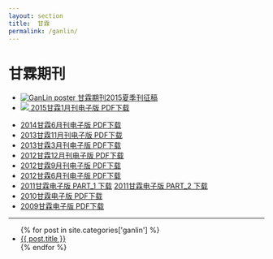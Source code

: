 ```yaml
---
layout: section
title:  甘霖
permalink: /ganlin/
---
```

<h1> 甘霖期刊 </h1>

 * <a href="{{site.media_url}}/doc/ganlin/GanLin_2015_poster.pdf">
        <img src="{{site.media_url}}/event/2015/20150615_ganlin.png"
        alt="GanLin poster" class="img-thumbnail thumbnail-size">
        甘霖期刊2015夏季刊征稿
   </a>
 
 * <a href="{{site.media_url}}/doc/ganlin/Ganlin_2015_01.pdf"> 
    <img src="{{site.media_url}}/doc/ganlin/ganlin_2015_1.png"
      class="img-thumbnail thumbnail-size">
    2015甘霖1月刊电子版 PDF下载 
  </a>

<ul class="list-group">

  <li class="list-group-item"> <a
  href="{{site.media_url}}/doc/ganlin/Ganlin_2014_06.pdf"> 2014甘霖6月刊电子版 PDF下载</a> </li>
  <li class="list-group-item"> <a
  href="{{site.media_url}}/doc/ganlin/Ganlin_2013_11.pdf"> 2013甘霖11月刊电子版 PDF下载</a> </li>
  <li class="list-group-item"> <a href="{{site.media_url}}/doc/ganlin/Ganlin_2013_03.pdf"> 2013甘霖3月刊电子版 PDF下载</a> </li>
  <li class="list-group-item"> <a
  href="{{site.media_url}}/doc/ganlin/Ganlin_2012_12.pdf"> 2012甘霖12月刊电子版 PDF下载</a> </li>
  <li class="list-group-item"> <a href="{{site.media_url}}/doc/ganlin/Ganlin_2012_09.pdf"> 2012甘霖9月刊电子版 PDF下载</a> </li>
  <li class="list-group-item"> <a href="{{site.media_url}}/doc/ganlin/Ganlin_2012_06.pdf"> 2012甘霖6月刊电子版 PDF下载</a> </li>
  <li class="list-group-item">
  <a href="{{site.media_url}}/doc/ganlin/Ganlin_2011part1.pdf"> 2011甘霖电子版 PART_1 下载</a> 
  <a href="{{site.media_url}}/doc/ganlin/Ganlin_2011part2.pdf"> 2011甘霖电子版 PART_2 下载</a> 
  </li>
  <li class="list-group-item"> <a href="{{site.media_url}}/doc/ganlin/Ganlin_2010.pdf"> 2010甘霖电子版 PDF下载</a> </li>
  <li class="list-group-item"> <a
  href="{{site.media_url}}/doc/ganlin/Ganlin_2009.pdf"> 2009甘霖电子版 PDF下载</a> </li>
</ul>

<hr/>
<ul class="list-group">
{% for post in site.categories['ganlin'] %}
    <li class="list-group-item"><a href="{{ post.url }}">{{ post.title }}</a></li>
{% endfor %}
</ul>
